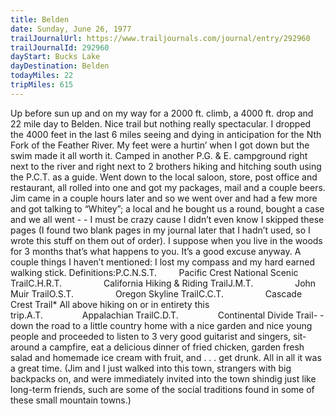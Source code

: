 ```yaml
---
title: Belden
date: Sunday, June 26, 1977
trailJournalUrl: https://www.trailjournals.com/journal/entry/292960
trailJournalId: 292960
dayStart: Bucks Lake
dayDestination: Belden
todayMiles: 22
tripMiles: 615
---
```

Up before sun up and on my way for a 2000 ft. climb, a 4000 ft. drop and 22 mile day to Belden. Nice trail but nothing really spectacular. I dropped the 4000 feet in the last 6 miles seeing and dying in anticipation for the Nth Fork of the Feather River. My feet were a hurtin’ when I got down but the swim made it all worth it. Camped in another P.G. & E. campground right next to the river and right next to 2 brothers hiking and hitching south using the P.C.T. as a guide. Went down to the local saloon, store, post office and restaurant, all rolled into one and got my packages, mail and a couple beers. Jim came in a couple hours later and so we went over and had a few more and got talking to “Whitey”; a local and he bought us a round, bought a case and we all went - - I must be crazy cause I didn’t even know I skipped these pages (I found two blank pages in my journal later that I hadn’t used, so I wrote this stuff on them out of order). I suppose when you live in the woods for 3 months that’s what happens to you. It’s a good excuse anyway. A couple things I haven’t mentioned: I lost my compass and my hard earned walking stick. Definitions:P.C.N.S.T.         Pacific Crest National Scenic TrailC.H.R.T.                 California Hiking & Riding TrailJ.M.T.                 John Muir TrailO.S.T.                 Oregon Skyline TrailC.C.T.                 Cascade Crest Trail* All above hiking on or in entirety this trip.A.T.                Appalachian TrailC.D.T.                Continental Divide Trail- - down the road to a little country home with a nice garden and nice young people and proceeded to listen to 3 very good guitarist and singers, sit-around a campfire, eat a delicious dinner of fried chicken, garden fresh salad and homemade ice cream with fruit, and . . . get drunk. All in all it was a great time. (Jim and I just walked into this town, strangers with big backpacks on, and were immediately invited into the town shindig just like long-term friends, such are some of the social traditions found in some of these small mountain towns.)

